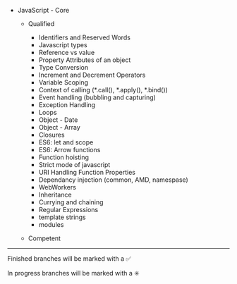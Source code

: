 
- JavaScript - Core

    - Qualified 
        - Identifiers and Reserved Words
        - Javascript types
        - Reference vs value
        - Property Attributes of an object
        - Type Conversion
        - Increment and  Decrement Operators
        - Variable Scoping
        - Context of calling (*.call(), *.apply(), *.bind())
        - Event handling (bubbling and capturing)
        - Exception Handling
        - Loops
        - Object - Date
        - Object - Array
        - Closures
        - ES6: let and scope
        - ES6: Arrow functions
        - Function hoisting
        - Strict mode of javascript
        - URI Handling Function Properties
        - Dependancy injection (common, AMD, namespase)
        - WebWorkers
        - Inheritance
        - Currying and chaining
        - Regular Expressions
        - template strings
        - modules
		
    - Competent 
        

------------------------------------------------------------------------
Finished branches will be marked with a :white_check_mark:

In progress branches will be marked with a :eight_spoked_asterisk:
